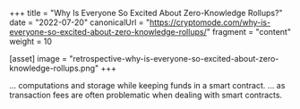 +++
title = "Why Is Everyone So Excited About Zero-Knowledge Rollups?"
date = "2022-07-20"
canonicalUrl = "https://cryptomode.com/why-is-everyone-so-excited-about-zero-knowledge-rollups/"
fragment = "content"
weight = 10

[asset]
    image = "retrospective-why-is-everyone-so-excited-about-zero-knowledge-rollups.png"
+++

... computations and storage while keeping funds in a smart contract. ... 
as transaction fees are often problematic when dealing with smart contracts.
